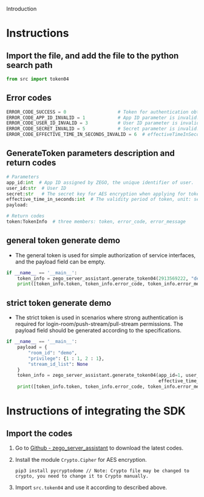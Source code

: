 Introduction

# Instructions

## Import the file, and add the file to the python search path

```python
from src import token04
```

## Error codes

```python
ERROR_CODE_SUCCESS = 0                   # Token for authentication obtained successfully.
ERROR_CODE_APP_ID_INVALID = 1            # App ID parameter is invalid.
ERROR_CODE_USER_ID_INVALID = 3           # User ID parameter is invalid.
ERROR_CODE_SECRET_INVALID = 5            # Secret parameter is invalid.
ERROR_CODE_EFFECTIVE_TIME_IN_SECONDS_INVALID = 6  # effectiveTimeInSeconds parameter is invalid.
```

## GenerateToken parameters description and return codes

```python
# Parameters
app_id:int  # App ID assigned by ZEGO, the unique identifier of user.
user_id:str  # User ID
secret:str   # The secret key for AES encryption when applying for token.
effective_time_in_seconds:int  # The validity period of token, unit: second
payload:

# Return codes
token:TokenInfo  # three members: token, error_code, error_message 
```

## general token generate demo 
- The general token is used for simple authorization of service interfaces, and the payload field can be empty.

```python
if __name__ == '__main__':
    token_info = zego_server_assistant.generate_token04(2913569222, "demo", "b0d996aecc46ad51600ea853bb378c18", 3600, "")
    print([token_info.token, token_info.error_code, token_info.error_message])
```

## strict token generate demo
- The strict token is used in scenarios where strong authentication is required for login-room/push-stream/pull-stream permissions. The payload field should be generated according to the specifications.

```python
if __name__ == '__main__':
    payload = {
        "room_id": "demo",
        "privilege": {1 : 1, 2 : 1},
        "stream_id_list": None
    }
    token_info = zego_server_assistant.generate_token04(app_id=1, user_id="demo", secret="fa94dd0f974cf2e293728a526b028271",
                                                        effective_time_in_seconds=3600, payload=json.dumps(payload))
    print([token_info.token, token_info.error_code, token_info.error_message])
```

# Instructions of integrating the SDK

##  Import the codes 

1. Go to [Github - zego_server_assistant](https://github.com/zegoim/zego_server_assistant) to download the latest codes.
2. Install the module `Crypto.Cipher` for AES encryption.

   ```shell
   pip3 install pycryptodome // Note: Crypto file may be changed to crypto, you need to change it to Crypto manually.

   ```
3. Import `src.token04` and use it according to described above.

